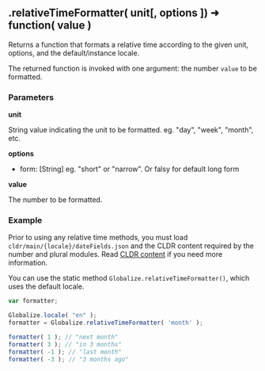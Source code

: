 ## .relativeTimeFormatter( unit[, options ]) ➜ function( value )

Returns a function that formats a relative time according to the given unit, options, and the
default/instance locale.

The returned function is invoked with one argument: the number `value` to
be formatted.

### Parameters

**unit**

String value indicating the unit to be formatted. eg. "day", "week", "month", etc.

**options**

- form: [String] eg. "short" or "narrow". Or falsy for default long form

**value**

The number to be formatted.


### Example

Prior to using any relative time methods, you must load
`cldr/main/{locale}/dateFields.json` and the
CLDR content required by the number and plural modules. Read [CLDR content][] if you need
more information.

[CLDR content]: ../../../README.md#2-cldr-content

You can use the static method `Globalize.relativeTimeFormatter()`, which uses the default
locale.

```javascript
var formatter;

Globalize.locale( "en" );
formatter = Globalize.relativeTimeFormatter( 'month' );

formatter( 1 ); // "next month"
formatter( 3 ); // "in 3 months"
formatter( -1 ); // "last month"
formatter( -3 ); // "3 months ago"
```

